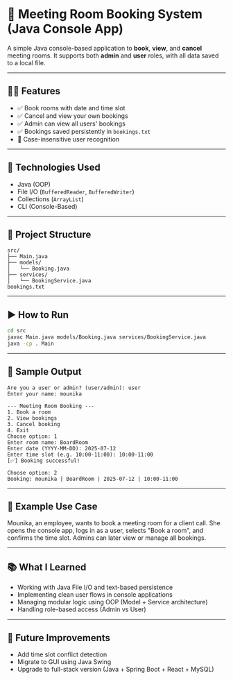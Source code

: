 # 🏢 Meeting Room Booking System (Java Console App)

A simple Java console-based application to **book**, **view**, and **cancel** meeting rooms. It supports both **admin** and **user** roles, with all data saved to a local file.

---

## 👨‍💻 Features
- ✅ Book rooms with date and time slot
- ✅ Cancel and view your own bookings
- ✅ Admin can view all users' bookings
- ✅ Bookings saved persistently in `bookings.txt`
- 🔐 Case-insensitive user recognition

---

## 🔧 Technologies Used
- Java (OOP)
- File I/O (`BufferedReader`, `BufferedWriter`)
- Collections (`ArrayList`)
- CLI (Console-Based)

---

## 📁 Project Structure

```
src/
├── Main.java
├── models/
│   └── Booking.java
├── services/
│   └── BookingService.java
bookings.txt
```

---

## ▶️ How to Run

```bash
cd src
javac Main.java models/Booking.java services/BookingService.java
java -cp . Main
 ```

---

## 🧾 Sample Output

```
Are you a user or admin? (user/admin): user
Enter your name: mounika

--- Meeting Room Booking ---
1. Book a room
2. View bookings
3. Cancel booking
4. Exit
Choose option: 1
Enter room name: BoardRoom
Enter date (YYYY-MM-DD): 2025-07-12
Enter time slot (e.g. 10:00-11:00): 10:00-11:00
[✅] Booking successful!

Choose option: 2
Booking: mounika | BoardRoom | 2025-07-12 | 10:00-11:00
```

---

## 💼 Example Use Case

Mounika, an employee, wants to book a meeting room for a client call. She opens the console app, logs in as a user, selects "Book a room", and confirms the time slot. Admins can later view or manage all bookings.

---

## 📚 What I Learned

- Working with Java File I/O and text-based persistence
- Implementing clean user flows in console applications
- Managing modular logic using OOP (Model + Service architecture)
- Handling role-based access (Admin vs User)

---

## 🚀 Future Improvements
- Add time slot conflict detection
- Migrate to GUI using Java Swing
- Upgrade to full-stack version (Java + Spring Boot + React + MySQL)









